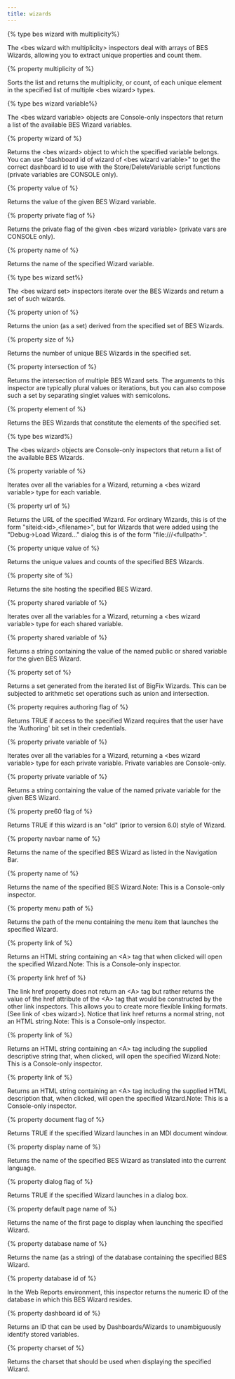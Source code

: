 ```yaml
---
title: wizards
---
```


{% type bes wizard with multiplicity%}

The &lt;bes wizard with multiplicity&gt; inspectors deal with arrays of BES Wizards, allowing you to extract unique properties and count them. 

{% property multiplicity of <bes wizard with multiplicity> %}

Sorts the list and returns the multiplicity, or count, of each unique element in the specified list of multiple &lt;bes wizard&gt; types.

{% type bes wizard variable%}

The &lt;bes wizard variable&gt; objects are Console-only inspectors that return a list of the available BES Wizard variables.

{% property wizard of <bes wizard variable> %}

Returns the &lt;bes wizard&gt; object to which the specified variable belongs. You can use &quot;dashboard id of wizard of &lt;bes wizard variable&gt;&quot; to get the correct dashboard id to use with the Store/DeleteVariable script functions (private variables are CONSOLE only).

{% property value of <bes wizard variable> %}

Returns the value of the given BES Wizard variable.

{% property private flag of <bes wizard variable> %}

Returns the private flag of the given &lt;bes wizard variable&gt; (private vars are CONSOLE only).

{% property name of <bes wizard variable> %}

Returns the name of the specified Wizard variable.

{% type bes wizard set%}

The &lt;bes wizard set&gt; inspectors iterate over the BES Wizards and return a set of such wizards.

{% property union of <bes wizard set> %}

Returns the union (as a set) derived from the specified set of BES Wizards.

{% property size of <bes wizard set> %}

Returns the number of unique BES Wizards in the specified set.

{% property intersection of <bes wizard set> %}

Returns the intersection of multiple BES Wizard sets. The arguments to this inspector are typically plural values or iterations, but you can also compose such a set by separating singlet values with semicolons.

{% property element of <bes wizard set> %}

Returns the BES Wizards that constitute the elements of the specified set.

{% type bes wizard%}

The &lt;bes wizard&gt; objects are Console-only inspectors that return a list of the available BES Wizards.

{% property variable of <bes wizard> %}

Iterates over all the variables for a Wizard, returning a &lt;bes wizard variable&gt; type for each variable.

{% property url of <bes wizard> %}

Returns the URL of the specified Wizard. For ordinary Wizards, this is of the form &quot;siteid:&lt;id&gt;,&lt;filename&gt;&quot;, but for Wizards that were added using the &quot;Debug-&gt;Load Wizard...&quot; dialog this is of the form &quot;file:///&lt;fullpath&gt;&quot;.

{% property unique value of <bes wizard> %}

Returns the unique values and counts of the specified BES Wizards.

{% property site of <bes wizard> %}

Returns the site hosting the specified BES Wizard.

{% property shared variable of <bes wizard> %}

Iterates over all the variables for a Wizard, returning a &lt;bes wizard variable&gt; type for each shared variable.

{% property shared variable <string> of <bes wizard> %}

Returns a string containing the value of the named public or shared variable for the given BES Wizard.

{% property set of <bes wizard> %}

Returns a set generated from the iterated list of BigFix Wizards. This can be subjected to arithmetic set operations such as union and intersection.

{% property requires authoring flag of <bes wizard> %}

Returns TRUE if access to the specified Wizard requires that the user have the &#39;Authoring&#39; bit set in their credentials.

{% property private variable of <bes wizard> %}

Iterates over all the variables for a Wizard, returning a &lt;bes wizard variable&gt; type for each private variable. Private variables are Console-only.

{% property private variable <string> of <bes wizard> %}

Returns a string containing the value of the named private variable for the given BES Wizard.

{% property pre60 flag of <bes wizard> %}

Returns TRUE if this wizard is an &quot;old&quot; (prior to version 6.0) style of Wizard.

{% property navbar name of <bes wizard> %}

Returns the name of the specified BES Wizard as listed in the Navigation Bar.

{% property name of <bes wizard> %}

Returns the name of the specified BES Wizard.Note: This is a Console-only inspector.

{% property menu path of <bes wizard> %}

Returns the path of the menu containing the menu item that launches the specified Wizard.

{% property link of <bes wizard> %}

Returns an HTML string containing an &lt;A&gt; tag that when clicked will open the specified Wizard.Note: This is a Console-only inspector.

{% property link href of <bes wizard> %}

The link href property does not return an &lt;A&gt; tag but rather returns the value of the href attribute of the &lt;A&gt; tag that would be constructed by the other link inspectors. This allows you to create more flexible linking formats. (See link of &lt;bes wizard&gt;). Notice that link href returns a normal string, not an HTML string.Note: This is a Console-only inspector.

{% property link <string> of <bes wizard> %}

Returns an HTML string containing an &lt;A&gt; tag including the supplied descriptive string that, when clicked, will open the specified Wizard.Note: This is a Console-only inspector.

{% property link <html> of <bes wizard> %}

Returns an HTML string containing an &lt;A&gt; tag including the supplied HTML description that, when clicked, will open the specified Wizard.Note: This is a Console-only inspector.

{% property document flag of <bes wizard> %}

Returns TRUE if the specified Wizard launches in an MDI document window.

{% property display name of <bes wizard> %}

Returns the name of the specified BES Wizard as translated into the current language.

{% property dialog flag of <bes wizard> %}

Returns TRUE if the specified Wizard launches in a dialog box.

{% property default page name of <bes wizard> %}

Returns the name of the first page to display when launching the specified Wizard.

{% property database name of <bes wizard> %}

Returns the name (as a string) of the database containing the specified BES Wizard.

{% property database id of <bes wizard> %}

In the Web Reports environment, this inspector returns the numeric ID of the database in which this BES Wizard resides.

{% property dashboard id of <bes wizard> %}

Returns an ID that can be used by Dashboards/Wizards to unambiguously identify stored variables.

{% property charset of <bes wizard> %}

Returns the charset that should be used when displaying the specified Wizard.

